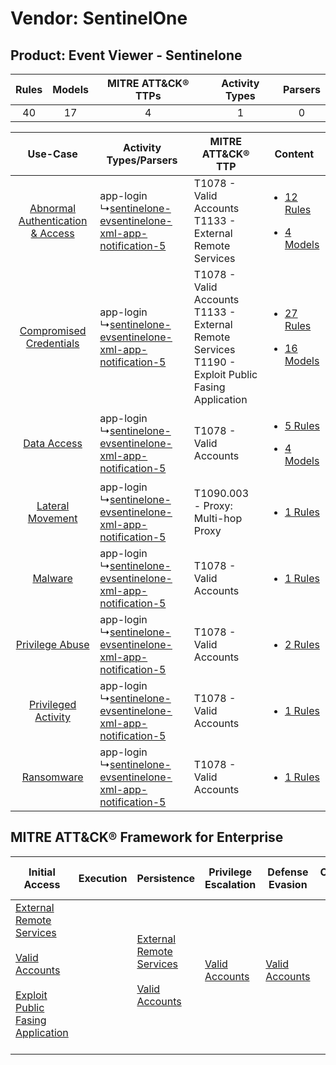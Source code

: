 Vendor: SentinelOne
===================
Product: Event Viewer - Sentinelone
-----------------------------------
| Rules | Models | MITRE ATT&CK® TTPs | Activity Types | Parsers |
|:-----:|:------:|:------------------:|:--------------:|:-------:|
|  40   |   17   |         4          |       1        |    0    |

|    Use-Case    | Activity Types/Parsers    | MITRE ATT&CK® TTP    | Content    |
|:----:| ---- | ---- | ---- |
| [Abnormal Authentication & Access](../../../UseCases/uc_abnormal_authentication_&_access.md) |  app-login<br> ↳[sentinelone-evsentinelone-xml-app-notification-5](Ps/pC_sentineloneevsentinelonexmlappnotification5.md)<br> | T1078 - Valid Accounts<br>T1133 - External Remote Services<br>    | [<ul><li>12 Rules</li></ul><ul><li>4 Models</li></ul>](RM/r_m_sentinelone_event_viewer_-_sentinelone_Abnormal_Authentication_&_Access.md) |
|          [Compromised Credentials](../../../UseCases/uc_compromised_credentials.md)          |  app-login<br> ↳[sentinelone-evsentinelone-xml-app-notification-5](Ps/pC_sentineloneevsentinelonexmlappnotification5.md)<br> | T1078 - Valid Accounts<br>T1133 - External Remote Services<br>T1190 - Exploit Public Fasing Application<br> | [<ul><li>27 Rules</li></ul><ul><li>16 Models</li></ul>](RM/r_m_sentinelone_event_viewer_-_sentinelone_Compromised_Credentials.md)         |
|    [Data Access](../../../UseCases/uc_data_access.md)    |  app-login<br> ↳[sentinelone-evsentinelone-xml-app-notification-5](Ps/pC_sentineloneevsentinelonexmlappnotification5.md)<br> | T1078 - Valid Accounts<br>    | [<ul><li>5 Rules</li></ul><ul><li>4 Models</li></ul>](RM/r_m_sentinelone_event_viewer_-_sentinelone_Data_Access.md)    |
|    [Lateral Movement](../../../UseCases/uc_lateral_movement.md)    |  app-login<br> ↳[sentinelone-evsentinelone-xml-app-notification-5](Ps/pC_sentineloneevsentinelonexmlappnotification5.md)<br> | T1090.003 - Proxy: Multi-hop Proxy<br>    | [<ul><li>1 Rules</li></ul>](RM/r_m_sentinelone_event_viewer_-_sentinelone_Lateral_Movement.md)    |
|    [Malware](../../../UseCases/uc_malware.md)    |  app-login<br> ↳[sentinelone-evsentinelone-xml-app-notification-5](Ps/pC_sentineloneevsentinelonexmlappnotification5.md)<br> | T1078 - Valid Accounts<br>    | [<ul><li>1 Rules</li></ul>](RM/r_m_sentinelone_event_viewer_-_sentinelone_Malware.md)    |
|    [Privilege Abuse](../../../UseCases/uc_privilege_abuse.md)    |  app-login<br> ↳[sentinelone-evsentinelone-xml-app-notification-5](Ps/pC_sentineloneevsentinelonexmlappnotification5.md)<br> | T1078 - Valid Accounts<br>    | [<ul><li>2 Rules</li></ul>](RM/r_m_sentinelone_event_viewer_-_sentinelone_Privilege_Abuse.md)    |
|    [Privileged Activity](../../../UseCases/uc_privileged_activity.md)    |  app-login<br> ↳[sentinelone-evsentinelone-xml-app-notification-5](Ps/pC_sentineloneevsentinelonexmlappnotification5.md)<br> | T1078 - Valid Accounts<br>    | [<ul><li>1 Rules</li></ul>](RM/r_m_sentinelone_event_viewer_-_sentinelone_Privileged_Activity.md)    |
|    [Ransomware](../../../UseCases/uc_ransomware.md)    |  app-login<br> ↳[sentinelone-evsentinelone-xml-app-notification-5](Ps/pC_sentineloneevsentinelonexmlappnotification5.md)<br> | T1078 - Valid Accounts<br>    | [<ul><li>1 Rules</li></ul>](RM/r_m_sentinelone_event_viewer_-_sentinelone_Ransomware.md)    |

MITRE ATT&CK® Framework for Enterprise
--------------------------------------
| Initial Access                                                                                                                                                                                                                         | Execution | Persistence                                                                                                                                      | Privilege Escalation                                                | Defense Evasion                                                     | Credential Access | Discovery | Lateral Movement | Collection | Command and Control                                                                                                                       | Exfiltration | Impact |
| -------------------------------------------------------------------------------------------------------------------------------------------------------------------------------------------------------------------------------------- | --------- | ------------------------------------------------------------------------------------------------------------------------------------------------ | ------------------------------------------------------------------- | ------------------------------------------------------------------- | ----------------- | --------- | ---------------- | ---------- | ----------------------------------------------------------------------------------------------------------------------------------------- | ------------ | ------ |
| [External Remote Services](https://attack.mitre.org/techniques/T1133)<br><br>[Valid Accounts](https://attack.mitre.org/techniques/T1078)<br><br>[Exploit Public Fasing Application](https://attack.mitre.org/techniques/T1190)<br><br> |           | [External Remote Services](https://attack.mitre.org/techniques/T1133)<br><br>[Valid Accounts](https://attack.mitre.org/techniques/T1078)<br><br> | [Valid Accounts](https://attack.mitre.org/techniques/T1078)<br><br> | [Valid Accounts](https://attack.mitre.org/techniques/T1078)<br><br> |                   |           |                  |            | [Proxy: Multi-hop Proxy](https://attack.mitre.org/techniques/T1090/003)<br><br>[Proxy](https://attack.mitre.org/techniques/T1090)<br><br> |              |        |